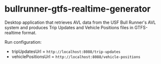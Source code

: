 bullrunner-gtfs-realtime-generator
==================================

Desktop application that retrieves AVL data from the USF Bull Runner's AVL system and produces Trip Updates and Vehicle Positions files in GTFS-realtime format.

Run configuration: 

* tripUpdatesUrl = `http://localhost:8088/trip-updates`
* vehiclePositionsUrl = `http://localhost:8088/vehicle-positions`
